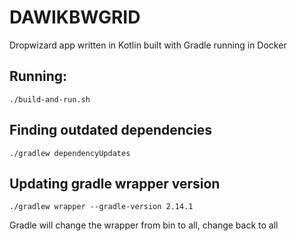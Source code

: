 # DAWIKBWGRID
Dropwizard app written in Kotlin built with Gradle running in Docker

## Running:
    ./build-and-run.sh

## Finding outdated dependencies
    ./gradlew dependencyUpdates

## Updating gradle wrapper version
    ./gradlew wrapper --gradle-version 2.14.1
Gradle will change the wrapper from bin to all, change back to all
